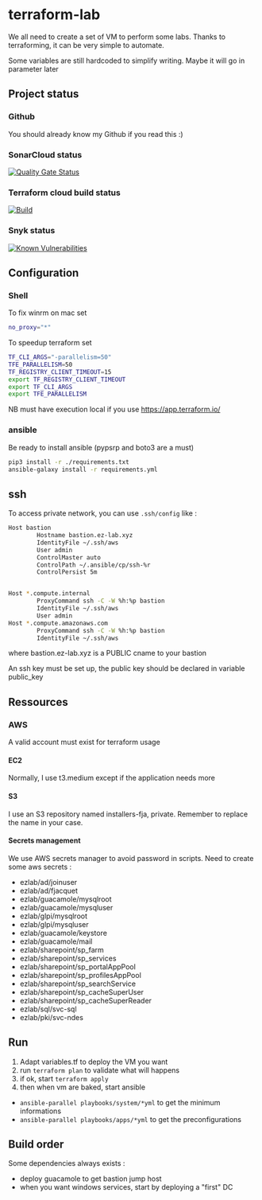 # terraform-lab

We all need to create a set of VM to perform some labs. Thanks to terraforming, it can be very simple to automate.

Some variables are still hardcoded to simplify writing. Maybe it will go in parameter later


## Project status
### Github

You should already know my Github if you read this :)

### SonarCloud status
[![Quality Gate Status](https://sonarcloud.io/api/project_badges/measure?project=fjacquet_terraform-lab&metric=alert_status)](https://sonarcloud.io/dashboard?id=fjacquet_terraform-lab)

### Terraform cloud build status
[![Build](https://github.com/fjacquet/terraform-lab/actions/workflows/build.yml/badge.svg)](https://github.com/fjacquet/terraform-lab/actions/workflows/build.yml)

### Snyk status
[![Known Vulnerabilities](https://snyk.io/test/github/fjacquet/terraform-lab/badge.svg)](https://snyk.io/test/github/fjacquet/terraform-lab)

## Configuration
### Shell

To fix winrm on mac set
```bash
no_proxy="*"
```

To speedup terraform set

```bash
TF_CLI_ARGS="-parallelism=50"
TFE_PARALLELISM=50
TF_REGISTRY_CLIENT_TIMEOUT=15
export TF_REGISTRY_CLIENT_TIMEOUT
export TF_CLI_ARGS
export TFE_PARALLELISM
```

NB must have execution local if you use https://app.terraform.io/

### ansible

Be ready to install ansible (pypsrp and boto3 are a must)
```bash
pip3 install -r ./requirements.txt
ansible-galaxy install -r requirements.yml
```

## ssh
To access private network, you can use `.ssh/config`  like :
```bash
Host bastion
        Hostname bastion.ez-lab.xyz
        IdentityFile ~/.ssh/aws
        User admin
        ControlMaster auto
        ControlPath ~/.ansible/cp/ssh-%r
        ControlPersist 5m


Host *.compute.internal
        ProxyCommand ssh -C -W %h:%p bastion
        IdentityFile ~/.ssh/aws
        User admin
Host *.compute.amazonaws.com
        ProxyCommand ssh -C -W %h:%p bastion
        IdentityFile ~/.ssh/aws
```

where bastion.ez-lab.xyz is a PUBLIC cname to your bastion

An ssh key must be set up, the public key should be declared in variable public_key

## Ressources
### AWS

A valid account must exist for terraform usage

#### EC2

Normally, I use t3.medium except if the application needs more

#### S3

I use an S3 repository named installers-fja, private. Remember to replace the name in your case.

#### Secrets management

We use AWS secrets manager to avoid password in scripts.
Need to create some aws secrets :

* ezlab/ad/joinuser
* ezlab/ad/fjacquet
* ezlab/guacamole/mysqlroot
* ezlab/guacamole/mysqluser
* ezlab/glpi/mysqlroot
* ezlab/glpi/mysqluser
* ezlab/guacamole/keystore
* ezlab/guacamole/mail
* ezlab/sharepoint/sp_farm
* ezlab/sharepoint/sp_services
* ezlab/sharepoint/sp_portalAppPool
* ezlab/sharepoint/sp_profilesAppPool
* ezlab/sharepoint/sp_searchService
* ezlab/sharepoint/sp_cacheSuperUser
* ezlab/sharepoint/sp_cacheSuperReader
* ezlab/sql/svc-sql
* ezlab/pki/svc-ndes

## Run

1. Adapt variables.tf to deploy the VM you want
1. run `terraform plan` to validate what will happens
1. if ok, start `terraform apply`
1. then when vm are baked, start ansible
- `ansible-parallel playbooks/system/*yml` to get the minimum informations
- `ansible-parallel playbooks/apps/*yml` to get the preconfigurations

## Build order
Some dependencies always exists :
- deploy guacamole to get bastion jump host
- when you want windows services, start by deploying a "first" DC
